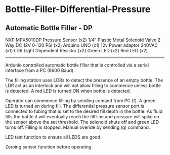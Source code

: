 # Bottle-Filler-Differential-Pressure

  Automatic Bottle Filler - DP
  ----------------------------------------
  
  NXP MPX5010DP Pressure Sensor (x2)
  1/4" Plastic Metal Solenoid Valve 2 Way DC 12V 0-120 PSI (x2)
  Arduino UNO (x1)
  12v Power adaptor 240VAC (x1)
  LDR Light Dependent Resistor (x2)
  Green LED (x2)
  Red LED (x2)
  
  ---------------------------------------

  Ardunio controlled automatic bottle filler that is controlled 
  via a serial interface from a PC (9600 Baud). 
  
  The filling station uses LDRs to detect the presence of an empty bottle. 
  The LDR act as an interlock and will not allow filling to commence unless
  bottle is detected. A red LED is turned ON when bottle is detected. 
  
  Operator can commnece filling by sending comand from PC (f). 
  A green LED is turned on during fill. The differential pressure sensor port is 
  connected to tubing that is set to the desired fill depth in the bottle. 
  As fluid fills the bottle it will eventually reach the fill line and pressure 
  will spike on the  sensor above the set threshold. The solenoid shuts off and green LED turns
  off. Filling is stopped. Manual overide by sending (q) command.

  LED test function to ensure all LEDS are good.

  Zeroing sensor function before operating.
